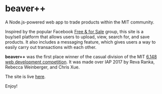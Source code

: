 # beaver++

A Node.js-powered web app to trade products within the MIT community.

Inspired by the popular Facebook [Free & for Sale](https://www.facebook.com/groups/177075345746890/) group, this site is a buy/sell platform that allows users to upload, view, search for, and save products. It also includes a messaging feature, which gives users a way to easily carry out transactions with each other.

**beaver++** was the first place winner of the casual division of the MIT [6.148 web development competition](http://6.148.scripts.mit.edu). It was made over IAP 2017 by Reva Ranka, Rebecca Weinberger, and Chris Xue. 

The site is live [here](http://beaverplus.herokuapp.com).

Enjoy!